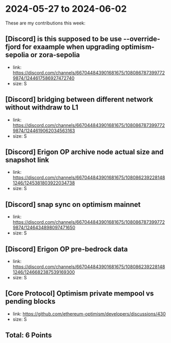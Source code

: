 # 2024-05-27 to 2024-06-02

These are my contributions this week:

## [Discord] is this supposed to be use --override-fjord for exaample when upgrading optimism-sepolia or zora-sepolia

- link: https://discord.com/channels/667044843901681675/1080867873997729874/1244617586927472740
- size: S

## [Discord] bridging between different network without withdraw to L1

- link: https://discord.com/channels/667044843901681675/1080867873997729874/1244619062034563163
- size: S

## [Discord] Erigon OP archive node actual size and snapshot link

- link: https://discord.com/channels/667044843901681675/1080862392281481246/1245381803922034738
- size: S

## [Discord] snap sync on optimism mainnet

- link: https://discord.com/channels/667044843901681675/1080867873997729874/1246434898097471650
- size: S

## [Discord] Erigon OP pre-bedrock data

- link: https://discord.com/channels/667044843901681675/1080862392281481246/1246682387539169300
- size: S

## [Core Protocol] Optimism private mempool vs pending blocks

- link: https://github.com/ethereum-optimism/developers/discussions/430
- size: S


## Total: 6 Points
